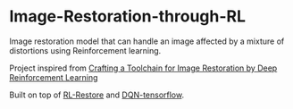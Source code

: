 # Image-Restoration-through-RL
Image restoration model that can handle an image affected by a mixture of distortions using Reinforcement learning.

Project inspired from [Crafting a Toolchain for Image Restoration by Deep Reinforcement Learning](https://arxiv.org/abs/1804.03312)

Built on top of [RL-Restore](https://github.com/yuke93/RL-Restore) and [DQN-tensorflow](https://github.com/devsisters/DQN-tensorflow).

